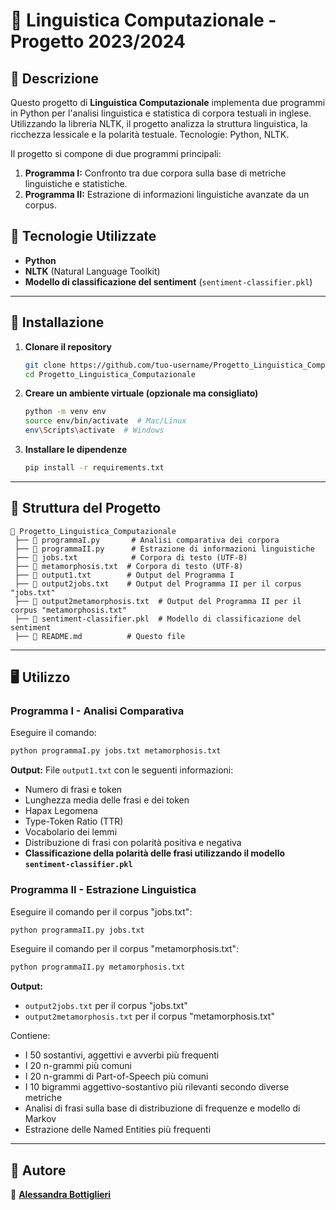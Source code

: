 # 📌 Linguistica Computazionale - Progetto 2023/2024

## 📖 Descrizione
Questo progetto di **Linguistica Computazionale** implementa due programmi in Python per l'analisi linguistica e statistica di corpora testuali in inglese. Utilizzando la libreria NLTK, il progetto analizza la struttura linguistica, la ricchezza lessicale e la polarità testuale. Tecnologie: Python, NLTK.

Il progetto si compone di due programmi principali:
1. **Programma I:** Confronto tra due corpora sulla base di metriche linguistiche e statistiche.
2. **Programma II:** Estrazione di informazioni linguistiche avanzate da un corpus.

## 🚀 Tecnologie Utilizzate
- **Python**
- **NLTK** (Natural Language Toolkit)
- **Modello di classificazione del sentiment** (`sentiment-classifier.pkl`)

---

## 🔧 Installazione
1. **Clonare il repository**
   ```bash
   git clone https://github.com/tuo-username/Progetto_Linguistica_Computazionale.git
   cd Progetto_Linguistica_Computazionale
   ```

2. **Creare un ambiente virtuale (opzionale ma consigliato)**
   ```bash
   python -m venv env
   source env/bin/activate  # Mac/Linux
   env\Scripts\activate  # Windows
   ```

3. **Installare le dipendenze**
   ```bash
   pip install -r requirements.txt
   ```

---

## 📂 Struttura del Progetto
```
📁 Progetto_Linguistica_Computazionale
 ├── 📄 programmaI.py       # Analisi comparativa dei corpora
 ├── 📄 programmaII.py      # Estrazione di informazioni linguistiche
 ├── 📄 jobs.txt            # Corpora di testo (UTF-8)
 ├── 📄 metamorphosis.txt  # Corpora di testo (UTF-8)
 ├── 📄 output1.txt        # Output del Programma I
 ├── 📄 output2jobs.txt    # Output del Programma II per il corpus "jobs.txt"
 ├── 📄 output2metamorphosis.txt  # Output del Programma II per il corpus "metamorphosis.txt"
 ├── 📄 sentiment-classifier.pkl  # Modello di classificazione del sentiment
 ├── 📄 README.md          # Questo file
```

---


## 🖥️ Utilizzo
### **Programma I - Analisi Comparativa**
Eseguire il comando:
```bash
python programmaI.py jobs.txt metamorphosis.txt
```
**Output:** File `output1.txt` con le seguenti informazioni:
- Numero di frasi e token
- Lunghezza media delle frasi e dei token
- Hapax Legomena
- Type-Token Ratio (TTR)
- Vocabolario dei lemmi
- Distribuzione di frasi con polarità positiva e negativa
- **Classificazione della polarità delle frasi utilizzando il modello `sentiment-classifier.pkl`**

### **Programma II - Estrazione Linguistica**
Eseguire il comando per il corpus "jobs.txt":
```bash
python programmaII.py jobs.txt
```
Eseguire il comando per il corpus "metamorphosis.txt":
```bash
python programmaII.py metamorphosis.txt
```
**Output:**
- `output2jobs.txt` per il corpus "jobs.txt"
- `output2metamorphosis.txt` per il corpus "metamorphosis.txt"

Contiene:
- I 50 sostantivi, aggettivi e avverbi più frequenti
- I 20 n-grammi più comuni
- I 20 n-grammi di Part-of-Speech più comuni
- I 10 bigrammi aggettivo-sostantivo più rilevanti secondo diverse metriche
- Analisi di frasi sulla base di distribuzione di frequenze e modello di Markov
- Estrazione delle Named Entities più frequenti

---

## 📝 Autore
👤 **[Alessandra Bottiglieri](www.linkedin.com/in/alessandra-bottiglieri-2a6916177)**
